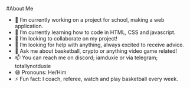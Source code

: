 #About Me

- 🔭 I’m currently working on a project for school, making a web application.
- 🌱 I’m currently learning how to code in HTML, CSS and javascript.
- 👯 I’m looking to collaborate on my project!
- 🤔 I’m looking for help with anything, always excited to receive advice.
- 💬 Ask me about basketball, crypto or anything video game related!
- 📫 You can reach me on discord; iamduxie or via telegram; totallynotduxie
- 😄 Pronouns: He/Him
- ⚡ Fun fact: I coach, referee, watch and play basketball every week.
